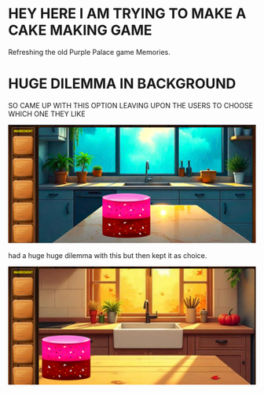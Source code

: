 # HEY HERE I AM TRYING TO MAKE A CAKE MAKING GAME

Refreshing the old Purple Palace game Memories. 

# HUGE DILEMMA IN BACKGROUND
 SO CAME UP WITH THIS OPTION LEAVING UPON THE USERS TO CHOOSE WHICH ONE THEY LIKE

<img src="./images/Screenshot 2025-06-14 145053.png">

 had a huge huge dilemma with this but then kept it as choice.
 
  <img src="./images/Screenshot 2025-06-14 143810.png">
